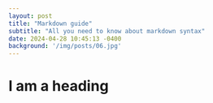 ```yaml
---
layout: post
title: "Markdown guide"
subtitle: "All you need to know about markdown syntax"
date: 2024-04-28 10:45:13 -0400
background: '/img/posts/06.jpg'
---
```


# I am a heading